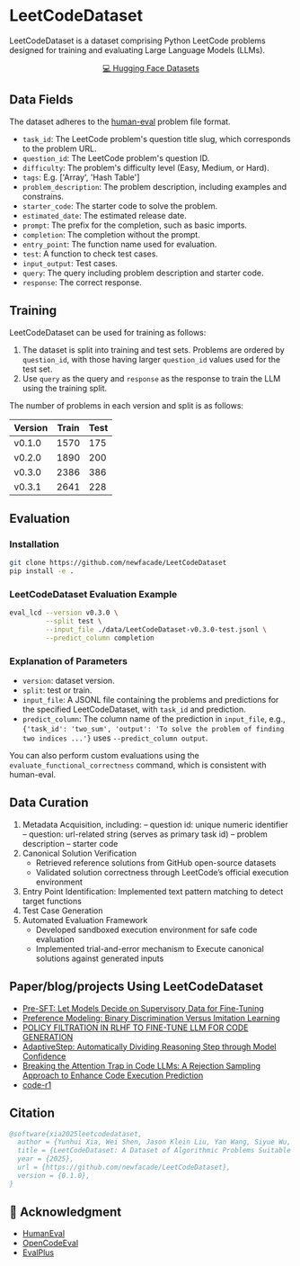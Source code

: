 # LeetCodeDataset

LeetCodeDataset is a dataset comprising Python LeetCode problems designed for training and evaluating Large Language Models (LLMs).

<p align="center">
    <a href="https://huggingface.co/datasets/newfacade/LeetCodeDataset">💻 Hugging Face Datasets</a>
</p>

## Data Fields

The dataset adheres to the [human-eval](https://github.com/openai/human-eval) problem file format.

- `task_id`: The LeetCode problem's question title slug, which corresponds to the problem URL.
- `question_id`: The LeetCode problem's question ID.
- `difficulty`: The problem's difficulty level (Easy, Medium, or Hard).
- `tags`: E.g. ['Array', 'Hash Table']
- `problem_description`: The problem description, including examples and constrains.
- `starter_code`: The starter code to solve the problem.
- `estimated_date`: The estimated release date.
- `prompt`: The prefix for the completion, such as basic imports.
- `completion`: The completion without the prompt.
- `entry_point`: The function name used for evaluation.
- `test`: A function to check test cases.
- `input_output`: Test cases.
- `query`: The query including problem description and starter code.
- `response`: The correct response.

## Training

LeetCodeDataset can be used for training as follows:

1. The dataset is split into training and test sets. Problems are ordered by `question_id`, with those having larger `question_id` values used for the test set.
2. Use `query` as the query and `response` as the response to train the LLM using the training split.

The number of problems in each version and split is as follows:

| Version | Train | Test |
| ------- | ----- | ---- |
| v0.1.0      | 1570  | 175  |
| v0.2.0      | 1890  | 200  |
| v0.3.0      | 2386  | 386  |
| v0.3.1      | 2641  | 228  |

## Evaluation

### Installation

```bash
git clone https://github.com/newfacade/LeetCodeDataset
pip install -e .
```

### LeetCodeDataset Evaluation Example

```bash
eval_lcd --version v0.3.0 \
         --split test \
         --input_file ./data/LeetCodeDataset-v0.3.0-test.jsonl \
         --predict_column completion
```

### Explanation of Parameters

- `version`: dataset version.
- `split`: test or train.
- `input_file`: A JSONL file containing the problems and predictions for the specified LeetCodeDataset, with `task_id` and prediction.
- `predict_column`: The column name of the prediction in `input_file`, e.g., `{'task_id': 'two_sum', 'output': 'To solve the problem of finding two indices ...'}` uses `--predict_column output`.

You can also perform custom evaluations using the `evaluate_functional_correctness` command, which is consistent with human-eval.

## Data Curation

1. Metadata Acquisition, including:
    – question id: unique numeric identifier
    – question: url-related string (serves as primary task id)
    – problem description
    – starter code
2. Canonical Solution Verification
   - Retrieved reference solutions from GitHub open-source datasets
   - Validated solution correctness through LeetCode’s official execution environment
3. Entry Point Identification: Implemented text pattern matching to detect target functions
4. Test Case Generation
5. Automated Evaluation Framework
   - Developed sandboxed execution environment for safe code evaluation
   - Implemented trial-and-error mechanism to Execute canonical solutions against generated inputs

## Paper/blog/projects Using LeetCodeDataset

- [Pre-SFT: Let Models Decide on Supervisory Data for Fine-Tuning](https://www.notion.so/swtheking/150d3429a80780c394dfea632713c1b7?v=150d3429a8078171a969000c3ec41f2a)
- [Preference Modeling: Binary Discrimination Versus Imitation Learning](https://swtheking.notion.site/?v=182d3429a807812fb1e1000c2557a107)
- [POLICY FILTRATION IN RLHF TO FINE-TUNE LLM FOR CODE GENERATION](https://arxiv.org/pdf/2409.06957)
- [AdaptiveStep: Automatically Dividing Reasoning Step through Model Confidence](https://arxiv.org/pdf/2502.13943)
- [Breaking the Attention Trap in Code LLMs: A Rejection Sampling Approach to Enhance Code Execution Prediction](https://openreview.net/pdf?id=4l2hCRYHuo)
- [code-r1](https://github.com/ganler/code-r1)

## Citation

```bibtex
@software{xia2025leetcodedataset,
  author = {Yunhui Xia, Wei Shen, Jason Klein Liu, Yan Wang, Siyue Wu, Xiaonan He},
  title = {LeetCodeDataset: A Dataset of Algorithmic Problems Suitable for LLM Training and Evaluation},
  year = {2025},
  url = {https://github.com/newfacade/LeetCodeDataset},
  version = {0.1.0},
}
```

## 🙏 Acknowledgment

- [HumanEval](https://github.com/openai/human-eval)
- [OpenCodeEval](https://github.com/richardodliu/OpenCodeEval)
- [EvalPlus](https://github.com/evalplus/evalplus)
